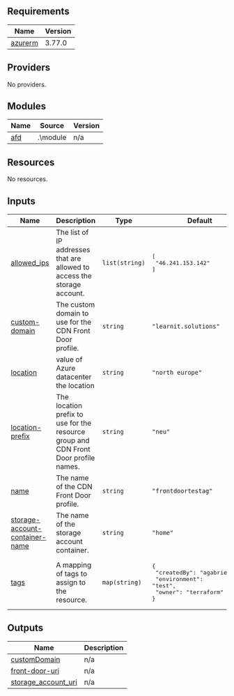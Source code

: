 <!-- BEGIN_TF_DOCS -->
## Requirements

| Name | Version |
|------|---------|
| <a name="requirement_azurerm"></a> [azurerm](#requirement\_azurerm) | 3.77.0 |

## Providers

No providers.

## Modules

| Name | Source | Version |
|------|--------|---------|
| <a name="module_afd"></a> [afd](#module\_afd) | .\module | n/a |

## Resources

No resources.

## Inputs

| Name | Description | Type | Default | Required |
|------|-------------|------|---------|:--------:|
| <a name="input_allowed_ips"></a> [allowed\_ips](#input\_allowed\_ips) | The list of IP addresses that are allowed to access the storage account. | `list(string)` | <pre>[<br>  "46.241.153.142"<br>]</pre> | no |
| <a name="input_custom-domain"></a> [custom-domain](#input\_custom-domain) | The custom domain to use for the CDN Front Door profile. | `string` | `"learnit.solutions"` | no |
| <a name="input_location"></a> [location](#input\_location) | value of Azure datacenter the location | `string` | `"north europe"` | no |
| <a name="input_location-prefix"></a> [location-prefix](#input\_location-prefix) | The location prefix to use for the resource group and CDN Front Door profile names. | `string` | `"neu"` | no |
| <a name="input_name"></a> [name](#input\_name) | The name of the CDN Front Door profile. | `string` | `"frontdoortestag"` | no |
| <a name="input_storage-account-container-name"></a> [storage-account-container-name](#input\_storage-account-container-name) | The name of the storage account container. | `string` | `"home"` | no |
| <a name="input_tags"></a> [tags](#input\_tags) | A mapping of tags to assign to the resource. | `map(string)` | <pre>{<br>  "createdBy": "agabrielyan",<br>  "environment": "test",<br>  "owner": "terraform"<br>}</pre> | no |

## Outputs

| Name | Description |
|------|-------------|
| <a name="output_customDomain"></a> [customDomain](#output\_customDomain) | n/a |
| <a name="output_front-door-uri"></a> [front-door-uri](#output\_front-door-uri) | n/a |
| <a name="output_storage_account_uri"></a> [storage\_account\_uri](#output\_storage\_account\_uri) | n/a |
<!-- END_TF_DOCS -->